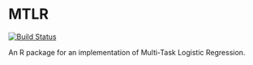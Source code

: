 # MTLR
[![Build Status](https://travis-ci.org/haiderstats/MTLR.svg?branch=master)](https://travis-ci.org/haiderstats/MTLR)

An R package for an implementation of Multi-Task Logistic Regression.
